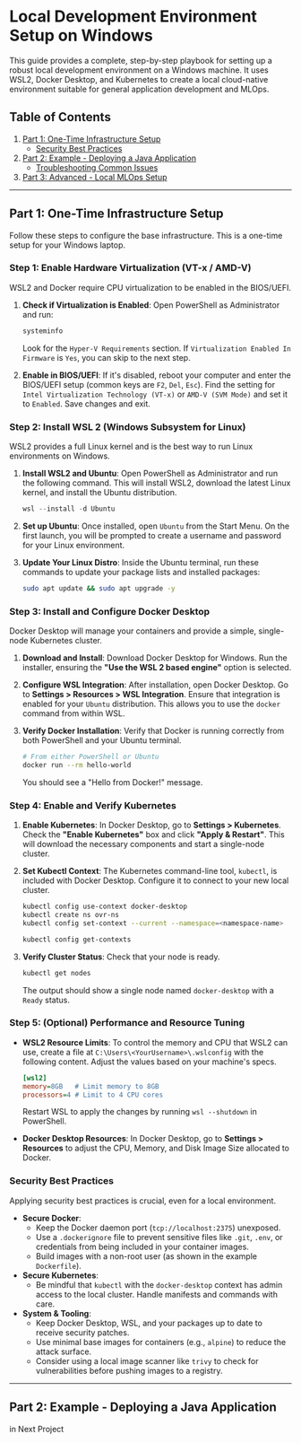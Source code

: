 # Local Development Environment Setup on Windows

This guide provides a complete, step-by-step playbook for setting up a robust local development environment on a Windows machine. It uses WSL2, Docker Desktop, and Kubernetes to create a local cloud-native environment suitable for general application development and MLOps.

## Table of Contents
1. [Part 1: One-Time Infrastructure Setup](#part-1-one-time-infrastructure-setup)
   - [Security Best Practices](#security-best-practices)
2. [Part 2: Example - Deploying a Java Application](#part-2-example---deploying-a-java-application)
   - [Troubleshooting Common Issues](#troubleshooting-common-issues)
3. [Part 3: Advanced - Local MLOps Setup](#part-3-advanced---local-mlops-setup)

---

## Part 1: One-Time Infrastructure Setup

Follow these steps to configure the base infrastructure. This is a one-time setup for your Windows laptop.

### Step 1: Enable Hardware Virtualization (VT-x / AMD-V)

WSL2 and Docker require CPU virtualization to be enabled in the BIOS/UEFI.

1.  **Check if Virtualization is Enabled**:
    Open PowerShell as Administrator and run:
    ```powershell
    systeminfo
    ```
    Look for the `Hyper-V Requirements` section. If `Virtualization Enabled In Firmware` is `Yes`, you can skip to the next step.

2.  **Enable in BIOS/UEFI**:
    If it's disabled, reboot your computer and enter the BIOS/UEFI setup (common keys are `F2`, `Del`, `Esc`). Find the setting for `Intel Virtualization Technology (VT-x)` or `AMD-V (SVM Mode)` and set it to `Enabled`. Save changes and exit.

### Step 2: Install WSL 2 (Windows Subsystem for Linux)

WSL2 provides a full Linux kernel and is the best way to run Linux environments on Windows.

1.  **Install WSL2 and Ubuntu**:
    Open PowerShell as Administrator and run the following command. This will install WSL2, download the latest Linux kernel, and install the Ubuntu distribution.
    ```powershell
    wsl --install -d Ubuntu
    ```
2.  **Set up Ubuntu**:
    Once installed, open `Ubuntu` from the Start Menu. On the first launch, you will be prompted to create a username and password for your Linux environment.

3.  **Update Your Linux Distro**:
    Inside the Ubuntu terminal, run these commands to update your package lists and installed packages:
    ```bash
    sudo apt update && sudo apt upgrade -y
    ```

### Step 3: Install and Configure Docker Desktop

Docker Desktop will manage your containers and provide a simple, single-node Kubernetes cluster.

1.  **Download and Install**:
    Download Docker Desktop for Windows. Run the installer, ensuring the **"Use the WSL 2 based engine"** option is selected.

2.  **Configure WSL Integration**:
    After installation, open Docker Desktop. Go to **Settings > Resources > WSL Integration**. Ensure that integration is enabled for your `Ubuntu` distribution. This allows you to use the `docker` command from within WSL.

3.  **Verify Docker Installation**:
    Verify that Docker is running correctly from both PowerShell and your Ubuntu terminal.
    ```bash
    # From either PowerShell or Ubuntu
    docker run --rm hello-world
    ```
    You should see a "Hello from Docker!" message.

### Step 4: Enable and Verify Kubernetes

1.  **Enable Kubernetes**:
    In Docker Desktop, go to **Settings > Kubernetes**. Check the **"Enable Kubernetes"** box and click **"Apply & Restart"**. This will download the necessary components and start a single-node cluster.

2.  **Set Kubectl Context**:
    The Kubernetes command-line tool, `kubectl`, is included with Docker Desktop. Configure it to connect to your new local cluster.
    ```bash
    kubectl config use-context docker-desktop
    kubectl create ns ovr-ns
    kubectl config set-context --current --namespace=<namespace-name>

    kubectl config get-contexts
    ```

3.  **Verify Cluster Status**:
    Check that your node is ready.
    ```bash
    kubectl get nodes
    ```
    The output should show a single node named `docker-desktop` with a `Ready` status.

### Step 5: (Optional) Performance and Resource Tuning

*   **WSL2 Resource Limits**: To control the memory and CPU that WSL2 can use, create a file at `C:\Users\<YourUsername>\.wslconfig` with the following content. Adjust the values based on your machine's specs.
    ```ini
    [wsl2]
    memory=8GB   # Limit memory to 8GB
    processors=4 # Limit to 4 CPU cores
    ```
    Restart WSL to apply the changes by running `wsl --shutdown` in PowerShell.

*   **Docker Desktop Resources**: In Docker Desktop, go to **Settings > Resources** to adjust the CPU, Memory, and Disk Image Size allocated to Docker.

### Security Best Practices

Applying security best practices is crucial, even for a local environment.

*   **Secure Docker**:
    *   Keep the Docker daemon port (`tcp://localhost:2375`) unexposed.
    *   Use a `.dockerignore` file to prevent sensitive files like `.git`, `.env`, or credentials from being included in your container images.
    *   Build images with a non-root user (as shown in the example `Dockerfile`).
*   **Secure Kubernetes**:
    *   Be mindful that `kubectl` with the `docker-desktop` context has admin access to the local cluster. Handle manifests and commands with care.
*   **System & Tooling**:
    *   Keep Docker Desktop, WSL, and your packages up to date to receive security patches.
    *   Use minimal base images for containers (e.g., `alpine`) to reduce the attack surface.
    *   Consider using a local image scanner like `trivy` to check for vulnerabilities before pushing images to a registry.

---

## Part 2: Example - Deploying a Java Application
in Next Project